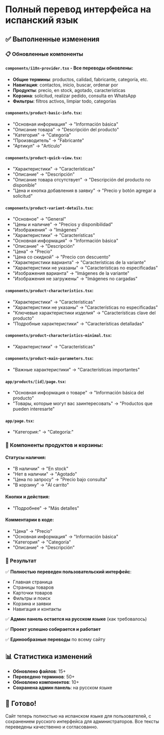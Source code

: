 # Полный перевод интерфейса на испанский язык

## ✅ Выполненные изменения

### 📋 Обновленные компоненты

#### `components/i18n-provider.tsx` - Все переводы обновлены:
- **Общие термины**: productos, calidad, fabricante, categoría, etc.
- **Навигация**: contactos, inicio, buscar, ordenar por
- **Продукты**: precio, en stock, agotado, características
- **Корзина**: solicitud, realizar pedido, consulta en WhatsApp
- **Фильтры**: filtros activos, limpiar todo, categorías

#### `components/product-basic-info.tsx`:
- "Основная информация" → "Información básica"
- "Описание товара" → "Descripción del producto"
- "Категория" → "Categoría"
- "Производитель" → "Fabricante"
- "Артикул" → "Artículo"

#### `components/product-quick-view.tsx`:
- "Характеристики" → "Características"
- "Описание" → "Descripción"
- "Описание товара отсутствует" → "Descripción del producto no disponible"
- "Цена и кнопка добавления в заявку" → "Precio y botón agregar a solicitud"

#### `components/product-variant-details.tsx`:
- "Основное" → "General"
- "Цены и наличие" → "Precios y disponibilidad"
- "Изображения" → "Imágenes"
- "Характеристики" → "Características"
- "Основная информация" → "Información básica"
- "Описание" → "Descripción"
- "Цена" → "Precio"
- "Цена со скидкой" → "Precio con descuento"
- "Характеристики варианта" → "Características de la variante"
- "Характеристики не указаны" → "Características no especificadas"
- "Изображения варианта" → "Imágenes de la variante"
- "Изображения не загружены" → "Imágenes no cargadas"

#### `components/product-characteristics.tsx`:
- "Характеристики" → "Características"
- "Характеристики не указаны" → "Características no especificadas"
- "Ключевые характеристики изделия" → "Características clave del producto"
- "Подробные характеристики" → "Características detalladas"

#### `components/product-characteristics-minimal.tsx`:
- "Характеристики" → "Características"

#### `components/product-main-parameters.tsx`:
- "Важные характеристики" → "Características importantes"

#### `app/products/[id]/page.tsx`:
- "Основная информация о товаре" → "Información básica del producto"
- "Товары, которые могут вас заинтересовать" → "Productos que pueden interesarte"

#### `app/page.tsx`:
- "Категория:" → "Categoría:"

### 🛒 Компоненты продуктов и корзины:

#### Статусы наличия:
- "В наличии" → "En stock"
- "Нет в наличии" → "Agotado"
- "Цена по запросу" → "Precio bajo consulta"
- "В корзину" → "Al carrito"

#### Кнопки и действия:
- "Подробнее" → "Más detalles"

#### Комментарии в коде:
- "Цена" → "Precio"
- "Основная информация" → "Información básica"
- "Категория" → "Categoría"
- "Описание" → "Descripción"

### 🎯 Результат

✅ **Полностью переведен пользовательский интерфейс**:
- Главная страница
- Страницы товаров
- Карточки товаров
- Фильтры и поиск
- Корзина и заявки
- Навигация и контакты

✅ **Админ панель остается на русском языке** (как требовалось)

✅ **Проект успешно собирается и работает**

✅ **Единообразные переводы** по всему сайту

## 📊 Статистика изменений

- **Обновлено файлов**: 15+
- **Переведено терминов**: 50+
- **Обновлено компонентов**: 10+
- **Сохранена админ панель**: на русском языке

## 🎉 Готово!

Сайт теперь полностью на испанском языке для пользователей, с сохранением русского интерфейса для администраторов. Все тексты переведены качественно и согласованно.